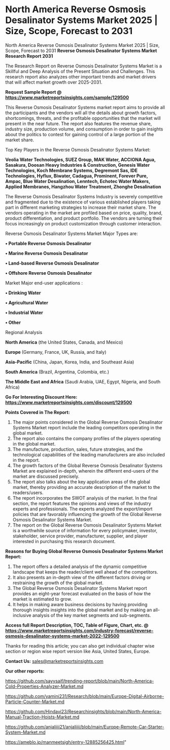 # North America Reverse Osmosis Desalinator Systems Market 2025 | Size, Scope, Forecast to 2031
North America Reverse Osmosis Desalinator Systems Market 2025 | Size, Scope, Forecast to 2031
<strong>Reverse Osmosis Desalinator Systems Market Research Report 2031</strong>

The Research Report on Reverse Osmosis Desalinator Systems Market is a Skillful and Deep Analysis of the Present Situation and Challenges. This research report also analyzes other important trends and market drivers that will affect market growth over 2025-2031.

<strong>Request Sample Report @ <a href=https://www.marketreportsinsights.com/sample/129500>https://www.marketreportsinsights.com/sample/129500</a></strong>

This Reverse Osmosis Desalinator Systems market report aims to provide all the participants and the vendors will all the details about growth factors, shortcomings, threats, and the profitable opportunities that the market will present in the near future. The report also features the revenue share, industry size, production volume, and consumption in order to gain insights about the politics to contest for gaining control of a large portion of the market share.

Top Key Players in the Reverse Osmosis Desalinator Systems Market:

<strong>Veolia Water Technologies, SUEZ Group, MAK Water, ACCIONA Agua, Sasakura, Doosan Heavy Industries & Construction, Genesis Water Technologies, Koch Membrane Systems, Degremont Sas, IDE Technologies, Hyflux, Biwater, Cadagua, Prominent, Forever Pure, Ampac, Blue Water Desalination, Lenntech, Echotec Water Makers, Applied Membranes, Hangzhou Water Treatment, Zhonghe Desalination</strong>

The Reverse Osmosis Desalinator Systems Industry is severely competitive and fragmented due to the existence of various established players taking part in different marketing strategies to increase their market share. The vendors operating in the market are profiled based on price, quality, brand, product differentiation, and product portfolio. The vendors are turning their focus increasingly on product customization through customer interaction.

Reverse Osmosis Desalinator Systems Market Major Types are:

<strong>• Portable Reverse Osmosis Desalinator

• Marine Reverse Osmosis Desalinator

• Land-based Reverse Osmosis Desalinator

• Offshore Reverse Osmosis Desalinator</strong>

Market Major end-user applications :

<strong>• Drinking Water

• Agricultural Water

• Industrial Water

• Other</strong>

Regional Analysis

</u><strong><b>North America</b></strong> (the United States, Canada, and Mexico)

<strong><b>Europe </b></strong>(Germany, France, UK, Russia, and Italy)

<strong><b>Asia-Pacific</b></strong> (China, Japan, Korea, India, and Southeast Asia)

<strong><b>South America</b></strong> (Brazil, Argentina, Colombia, etc.)

<strong><b>The Middle East and Africa</b></strong> (Saudi Arabia, UAE, Egypt, Nigeria, and South Africa)

<strong>Go For Interesting Discount Here: <a href=https://www.marketreportsinsights.com/discount/129500>https://www.marketreportsinsights.com/discount/129500</a></strong>

<strong>Points Covered in The Report:</strong>
<ol>
  <li>The major points considered in the Global Reverse Osmosis Desalinator Systems Market report include the leading competitors operating in the global market.</li>
  <li>The report also contains the company profiles of the players operating in the global market.</li>
  <li>The manufacture, production, sales, future strategies, and the technological capabilities of the leading manufacturers are also included in the report.</li>
  <li>The growth factors of the Global Reverse Osmosis Desalinator Systems Market are explained in-depth, wherein the different end-users of the market are discussed precisely.</li>
  <li>The report also talks about the key application areas of the global market, thereby providing an accurate description of the market to the readers/users.</li>
  <li>The report incorporates the SWOT analysis of the market. In the final section, the report features the opinions and views of the industry experts and professionals. The experts analyzed the export/import policies that are favorably influencing the growth of the Global Reverse Osmosis Desalinator Systems Market.</li>
  <li>The report on the Global Reverse Osmosis Desalinator Systems Market is a worthwhile source of information for every policymaker, investor, stakeholder, service provider, manufacturer, supplier, and player interested in purchasing this research document.</li>
</ol>
<strong>Reasons for Buying Global Reverse Osmosis Desalinator Systems Market Report:</strong>

<ol>
  <li>The report offers a detailed analysis of the dynamic competitive landscape that keeps the reader/client well ahead of the competitors.</li>
  <li>It also presents an in-depth view of the different factors driving or restraining the growth of the global market.</li>
  <li>The Global Reverse Osmosis Desalinator Systems Market report provides an eight-year forecast evaluated on the basis of how the market is estimated to grow.</li>
  <li>It helps in making aware business decisions by having providing thorough insights insights into the global market and by making an all-inclusive analysis of the key market segments and sub-segments.</li>
</ol>
<strong>Access full Report Description, TOC, Table of Figure, Chart, etc. @ <a href=https://www.marketreportsinsights.com/industry-forecast/reverse-osmosis-desalinator-systems-market-2022-129500>https://www.marketreportsinsights.com/industry-forecast/reverse-osmosis-desalinator-systems-market-2022-129500</a></strong>


Thanks for reading this article; you can also get individual chapter wise section or region wise report version like Asia, United States, Europe.

<strong>Contact Us:</strong>
sales@marketreportsinsights.com

<strong>Our other reports:</strong>

<a href=https://github.com/sayysaif/trending-report/blob/main/North-America-Cold-Properties-Analyzer-Market.md>https://github.com/sayysaif/trending-report/blob/main/North-America-Cold-Properties-Analyzer-Market.md</a>

<a href=https://github.com/yamini231/Research/blob/main/Europe-Digital-Airborne-Particle-Counter-Market.md>https://github.com/yamini231/Research/blob/main/Europe-Digital-Airborne-Particle-Counter-Market.md</a>

<a href=https://github.com/Hindavi23/Researchinsights/blob/main/North-America-Manual-Traction-Hoists-Market.md>https://github.com/Hindavi23/Researchinsights/blob/main/North-America-Manual-Traction-Hoists-Market.md</a>

<a href=https://github.com/anjaliiii21/anjaliiii/blob/main/Europe-Remote-Car-Starter-System-Market.md>https://github.com/anjaliiii21/anjaliiii/blob/main/Europe-Remote-Car-Starter-System-Market.md</a>

<a href=https://ameblo.jp/manmeetsigh/entry-12885256425.html>https://ameblo.jp/manmeetsigh/entry-12885256425.html</a>"
